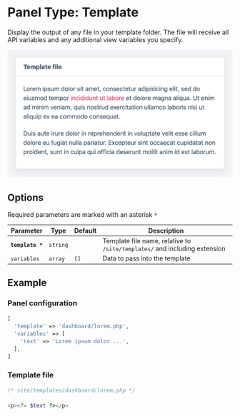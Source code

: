 
# Panel Type: Template

Display the output of any file in your template folder. The file will receive all API variables and any additional view variables you specify.

![Template](../images/template.png ':size=400')

## Options

Required parameters are marked with an asterisk `*`

|Parameter|Type|Default|Description|
|---|---|---|---|
|**`template *`**|`string`||Template file name, relative to `/site/templates/` and including extension|
|`variables`|`array`|`[]`|Data to pass into the template|

## Example

### Panel configuration

```php
[
  'template' => 'dashboard/lorem.php',
  'variables' => [
    'text' => 'Lorem ipsum dolor ...',
  ],
]
```

### Template file

```php
/* site/templates/dashboard/lorem.php */

<p><?= $text ?></p>
```
